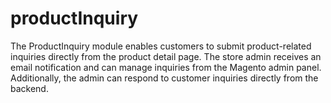 # productInquiry
The ProductInquiry module enables customers to submit product-related inquiries directly from the product detail page. The store admin receives an email notification and can manage inquiries from the Magento admin panel. Additionally, the admin can respond to customer inquiries directly from the backend.
